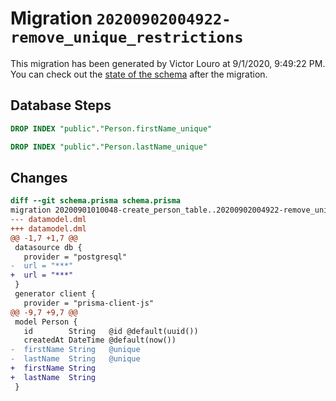 # Migration `20200902004922-remove_unique_restrictions`

This migration has been generated by Victor Louro at 9/1/2020, 9:49:22 PM.
You can check out the [state of the schema](./schema.prisma) after the migration.

## Database Steps

```sql
DROP INDEX "public"."Person.firstName_unique"

DROP INDEX "public"."Person.lastName_unique"
```

## Changes

```diff
diff --git schema.prisma schema.prisma
migration 20200901010048-create_person_table..20200902004922-remove_unique_restrictions
--- datamodel.dml
+++ datamodel.dml
@@ -1,7 +1,7 @@
 datasource db {
   provider = "postgresql"
-  url = "***"
+  url = "***"
 }
 generator client {
   provider = "prisma-client-js"
@@ -9,7 +9,7 @@
 model Person {
   id        String   @id @default(uuid())
   createdAt DateTime @default(now())
-  firstName String   @unique
-  lastName  String   @unique
+  firstName String
+  lastName  String
 }
```


